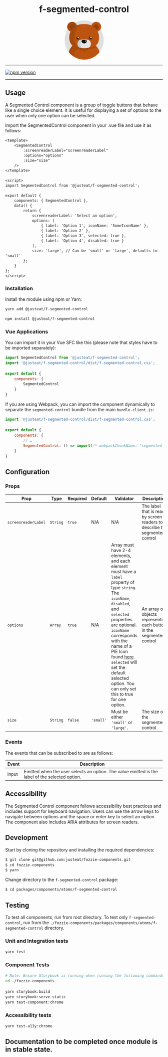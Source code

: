 <div align="center">

# f-segmented-control

<img width="125" alt="Fozzie Bear" src="../../../../bear.png" />

</div>

---

[![npm version](https://badge.fury.io/js/%40justeat%2Ff-segmented-control.svg)](https://badge.fury.io/js/%40justeat%2Ff-segmented-control)

---

## Usage
A Segmented Control component is a group of toggle buttons that behave like a single choice element. It is useful for displaying a set of options to the user when only one option can be selected.


Import the SegmentedControl component in your .vue file and use it as follows:

```
<template>
    <SegmentedControl
        :screenreaderLabel="screenreaderLabel"
        :options="options"
        :size="size"
    />
</template>

<script>
import SegmentedControl from '@justeat/f-segmented-control';

export default {
    components: { SegmentedControl },
    data() {
        return {
            screenreaderLabel: 'Select an option',
            options: [
                { label: 'Option 1', iconName: 'SomeIconName' },
                { label: 'Option 2' },
                { label: 'Option 3', selected: true },
                { label: 'Option 4', disabled: true }
            ],
            size: 'large', // Can be 'small' or 'large', defaults to 'small'
        };
    }
};
</script>

```

### Installation

Install the module using npm or Yarn:

```sh
yarn add @justeat/f-segmented-control
```

```sh
npm install @justeat/f-segmented-control
```



### Vue Applications

You can import it in your Vue SFC like this (please note that styles have to be imported separately):

```js
import SegmentedControl from '@justeat/f-segmented-control';
import '@justeat/f-segmented-control/dist/f-segmented-control.css';

export default {
    components: {
        SegmentedControl
    }
}
```

If you are using Webpack, you can import the component dynamically to separate the `segmented-control` bundle from the main `bundle.client.js`:

```js
import '@justeat/f-segmented-control/dist/f-segmented-control.css';

export default {
    components: {
        // …
        SegmentedControl: () => import(/* webpackChunkName: "segmented-control" */ '@justeat/f-segmented-control')
    }
}
```

## Configuration

### Props

| Prop | Type | Required | Default | Validator | Description |
| --- | --- | --- | --- | --- | --- |
| `screenreaderLabel` | `String` | `true` | N/A | N/A | The label that is read by screen readers to describe the segmented control |
| `options` | `Array` | `true` | N/A | Array must have 2-4 elements, and each element must have a `label` property of type `string`. The `iconName`, `disabled`, and `selected` properties are optional. `iconName` corresponds with the name of a PIE Icon found [here](https://github.com/justeattakeaway/pie/tree/main/packages/tools/pie-icons-vue). `selected` will set the default selected option. You can only set this to true for one option. | An array of objects representing each button in the segmented control |
| `size` | `String` | `false` | `'small'` | Must be either `'small'` or `'large'`. | The size of the segmented control |

### Events

The events that can be subscribed to are as follows:

| Event | Description |
| ----- | ----------- |
| input | Emitted when the user selects an option. The value emitted is the label of the selected option. |

## Accessibility
The Segmented Control component follows accessibility best practices and includes support for keyboard navigation. Users can use the arrow keys to navigate between options and the space or enter key to select an option. The component also includes ARIA attributes for screen readers.

## Development

Start by cloning the repository and installing the required dependencies:

```sh
$ git clone git@github.com:justeat/fozzie-components.git
$ cd fozzie-components
$ yarn
```

Change directory to the `f-segmented-control` package:

```sh
$ cd packages/components/atoms/f-segmented-control
```

## Testing

To test all components, run from root directory.
To test only `f-segmented-control`, run from the `./fozzie-components/packages/components/atoms/f-segmented-control` directory.

### Unit and Integration tests

```sh
yarn test
```

### Component Tests

```bash
# Note: Ensure Storybook is running when running the following commands
cd ./fozzie-components

yarn storybook:build
yarn storybook:serve-static
yarn test-component:chrome
```

### Accessibility tests
```bash
yarn test-a11y:chrome
```

## Documentation to be completed once module is in stable state.


